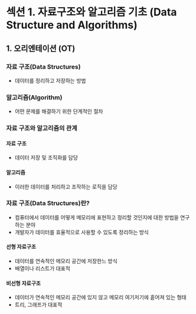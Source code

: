 # 섹션 1. 자료구조와 알고리즘 기초 (Data Structure and Algorithms)
## 1. 오리엔테이션 (OT)
### 자료 구조(Data Structures)
- 데이터를 정리하고 저장하는 방법
### 알고리즘(Algorithm)
- 어떤 문제를 해결하기 위한 단계적인 절차
### 자료 구조와 알고리즘의 관계
#### 자료 구조
- 데이터 저장 및 조직화를 담당
#### 알고리즘
- 이러한 데이터를 처리하고 조작하는 로직을 담당
### 자료 구조(Data Structures)란?
- 컴퓨터에서 데이터를 어떻게 메모리에 표현하고 정리할 것인지에 대한 방법을 연구하는 분야
- 개발자가 데이터를 효율적으로 사용할 수 있도록 정리하는 방식
#### 선형 자료구조
- 데이터를 연속적인 메모리 공간에 저장한느 방식
- 배열이나 리스트가 대표적
#### 비선형 자료구조
- 데이터가 연속적인 메모리 공간에 있지 않고 메모리 여기저기에 흩어져 있는 형태
- 트리, 그래프가 대표적